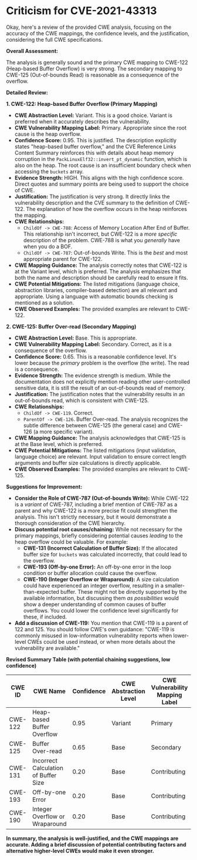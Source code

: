 # Criticism for CVE-2021-43313

Okay, here's a review of the provided CWE analysis, focusing on the accuracy of the CWE mappings, the confidence levels, and the justification, considering the full CWE specifications.

**Overall Assessment:**

The analysis is generally sound and the primary CWE mapping to CWE-122 (Heap-based Buffer Overflow) is very strong. The secondary mapping to CWE-125 (Out-of-bounds Read) is reasonable as a consequence of the overflow.

**Detailed Review:**

**1.  CWE-122: Heap-based Buffer Overflow (Primary Mapping)**

*   **CWE Abstraction Level:** Variant.  This is a good choice.  Variant is preferred when it accurately describes the vulnerability.
*   **CWE Vulnerability Mapping Label:** Primary.  Appropriate since the root cause is the heap overflow.
*   **Confidence Score:** 0.95.  This is justified. The description explicitly states "heap-based buffer overflow," and the CVE Reference Links Content Summary reinforces this with details about heap memory corruption in the `PackLinuxElf32::invert_pt_dynamic` function, which is also on the heap. The root cause is an insufficient boundary check when accessing the `buckets` array.
*   **Evidence Strength:** HIGH. This aligns with the high confidence score. Direct quotes and summary points are being used to support the choice of CWE.
*   **Justification:** The justification is very strong.  It directly links the vulnerability description and the CVE summary to the definition of CWE-122. The explanation of how the overflow occurs in the heap reinforces the mapping.
*   **CWE Relationships:**
    *   `ChildOf -> CWE-788`: Access of Memory Location After End of Buffer.  This relationship isn't incorrect, but CWE-122 is a *more specific* description of the problem.  CWE-788 is what you *generally* have when you do a BOF.
    *   `ChildOf -> CWE-787`: Out-of-bounds Write. This is the *best* and most appropriate parent for CWE-122.
*   **CWE Mapping Guidance:** The analysis correctly notes that CWE-122 is at the Variant level, which is preferred. The analysis emphasizes that both the name and description should be carefully read to ensure it fits.
*   **CWE Potential Mitigations:**  The listed mitigations (language choice, abstraction libraries, compiler-based detection) are all relevant and appropriate. Using a language with automatic bounds checking is mentioned as a solution.
*   **CWE Observed Examples:** The provided examples are relevant to CWE-122.

**2.  CWE-125: Buffer Over-read (Secondary Mapping)**

*   **CWE Abstraction Level:** Base.  This is appropriate.
*   **CWE Vulnerability Mapping Label:** Secondary. Correct, as it is a consequence of the overflow.
*   **Confidence Score:** 0.65.  This is a reasonable confidence level. It's lower because the *primary* problem is the overflow (the write).  The read is a consequence.
*   **Evidence Strength:** The evidence strength is medium. While the documentation does not explicitly mention reading other user-controlled sensitive data, it is still the result of an out-of-bounds read of memory.
*   **Justification:** The justification notes that the vulnerability results in an out-of-bounds read, which is consistent with CWE-125.
*   **CWE Relationships:**
    *   `ChildOf -> CWE-119`. Correct.
    *   `ParentOf -> CWE-126`. Buffer Over-read. The analysis recognizes the subtle difference between CWE-125 (the general case) and CWE-126 (a more specific variant).
*   **CWE Mapping Guidance:** The analysis acknowledges that CWE-125 is at the Base level, which is preferred.
*   **CWE Potential Mitigations:**  The listed mitigations (input validation, language choice) are relevant. Input validation to ensure correct length arguments and buffer size calculations is directly applicable.
*   **CWE Observed Examples:** The provided examples are relevant to CWE-125.

**Suggestions for Improvement:**

*   **Consider the Role of CWE-787 (Out-of-bounds Write):** While CWE-122 is a *variant* of CWE-787, including a brief mention of CWE-787 as a parent and why CWE-122 is a more precise fit could strengthen the analysis. This isn't strictly necessary, but it would demonstrate a thorough consideration of the CWE hierarchy.
*   **Discuss potential root causes/chaining:** While not necessary for the primary mappings, briefly considering potential causes *leading* to the heap overflow could be valuable. For example:
    *   **CWE-131 (Incorrect Calculation of Buffer Size):** If the allocated buffer size for `buckets` was calculated incorrectly, that could lead to the overflow.
    *   **CWE-193 (Off-by-one Error):** An off-by-one error in the loop condition or buffer allocation could cause the overflow.
    *   **CWE-190 (Integer Overflow or Wraparound):** A size calculation could have experienced an integer overflow, resulting in a smaller-than-expected buffer.
    These might not be directly supported by the available information, but discussing them *as possibilities* would show a deeper understanding of common causes of buffer overflows.  You could lower the confidence level significantly for these, if included.
*   **Add a discussion of CWE-119:** You mention that CWE-119 is a parent of 122 and 125. You should follow CWE's own guidance: "CWE-119 is commonly misused in low-information vulnerability reports when lower-level CWEs could be used instead, or when more details about the vulnerability are available."

**Revised Summary Table (with potential chaining suggestions, low confidence)**

| CWE ID | CWE Name | Confidence | CWE Abstraction Level | CWE Vulnerability Mapping Label | CWE-Vulnerability Mapping Notes |
|---|---|---|---|---|---|
| CWE-122 | Heap-based Buffer Overflow | 0.95 | Variant | Primary | Allowed |
| CWE-125 | Buffer Over-read | 0.65 | Base | Secondary | Allowed |
| CWE-131 | Incorrect Calculation of Buffer Size | 0.20 | Base | Contributing | Allowed | Possible contributing factor, if the initial buffer size was incorrectly calculated. |
| CWE-193 | Off-by-one Error | 0.20 | Base | Contributing | Allowed | Possible contributing factor, if the loop condition or buffer allocation was off by one. |
| CWE-190 | Integer Overflow or Wraparound | 0.20 | Base | Contributing | Allowed | Possible contributing factor, if an integer overflow occurred during buffer size calculation. |

**In summary, the analysis is well-justified, and the CWE mappings are accurate. Adding a brief discussion of potential contributing factors and alternative higher-level CWEs would make it even stronger.**
